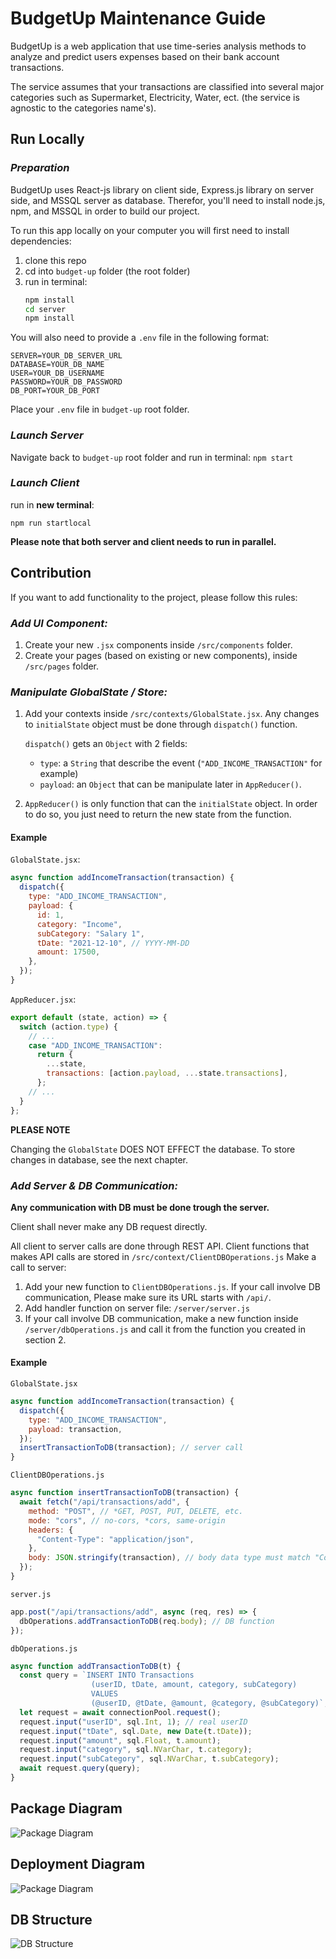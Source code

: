 # BudgetUp Maintenance Guide

BudgetUp is a web application that use time-series analysis methods to analyze and predict users expenses based on their bank account transactions.

The service assumes that your transactions are classified into several major categories such as Supermarket, Electricity, Water, ect. (the service is agnostic to the categories name's).

## Run Locally

### _Preparation_

BudgetUp uses React-js library on client side, Express.js library on server side, and MSSQL server as database.
Therefor, you'll need to install node.js, npm, and MSSQL in order to build our project.

To run this app locally on your computer you will first need to install dependencies:

1. clone this repo
2. cd into `budget-up` folder (the root folder)
3. run in terminal:
   ```cmd
   npm install
   cd server
   npm install
   ```

You will also need to provide a `.env` file in the following format:

```
SERVER=YOUR_DB_SERVER_URL
DATABASE=YOUR_DB_NAME
USER=YOUR_DB_USERNAME
PASSWORD=YOUR_DB_PASSWORD
DB_PORT=YOUR_DB_PORT
```

Place your `.env` file in `budget-up` root folder.

### _Launch Server_

Navigate back to `budget-up` root folder and run in terminal: `npm start`

### _Launch Client_

run in **new terminal**:

`npm run startlocal`

**Please note that both server and client needs to run in parallel.**

## Contribution

If you want to add functionality to the project, please follow this rules:

### _Add UI Component:_

1. Create your new `.jsx` components inside `/src/components` folder.
2. Create your pages (based on existing or new components), inside `/src/pages` folder.

### _Manipulate GlobalState / Store:_

1. Add your contexts inside `/src/contexts/GlobalState.jsx`. Any changes to `initialState` object must be done through `dispatch()` function.

   `dispatch()` gets an `Object` with 2 fields:

   - `type`: a `String` that describe the event (`"ADD_INCOME_TRANSACTION"` for example)
   - `payload`: an `Object` that can be manipulate later in `AppReducer()`.

2. `AppReducer()` is only function that can the `initialState` object. In order to do so, you just need to return the new state from the function.

#### Example

`GlobalState.jsx`:

```js
async function addIncomeTransaction(transaction) {
  dispatch({
    type: "ADD_INCOME_TRANSACTION",
    payload: {
      id: 1,
      category: "Income",
      subCategory: "Salary 1",
      tDate: "2021-12-10", // YYYY-MM-DD
      amount: 17500,
    },
  });
}
```

`AppReducer.jsx`:

```js
export default (state, action) => {
  switch (action.type) {
    // ...
    case "ADD_INCOME_TRANSACTION":
      return {
        ...state,
        transactions: [action.payload, ...state.transactions],
      };
    // ...
  }
};
```

**PLEASE NOTE**

Changing the `GlobalState` DOES NOT EFFECT the database. To store changes in database, see the next chapter.

### _Add Server & DB Communication:_

**Any communication with DB must be done trough the server.**

Client shall never make any DB request directly.

All client to server calls are done through REST API. Client functions that makes API calls are stored in `/src/context/ClientDBOperations.js`
Make a call to server:

1. Add your new function to `ClientDBOperations.js`. If your call involve DB communication, Please make sure its URL starts with `/api/`.
2. Add handler function on server file: `/server/server.js`
3. If your call involve DB communication, make a new function inside `/server/dbOperations.js` and call it from the function you created in section 2.

#### Example

`GlobalState.jsx`

```js
async function addIncomeTransaction(transaction) {
  dispatch({
    type: "ADD_INCOME_TRANSACTION",
    payload: transaction,
  });
  insertTransactionToDB(transaction); // server call
}
```

`ClientDBOperations.js`

```js
async function insertTransactionToDB(transaction) {
  await fetch("/api/transactions/add", {
    method: "POST", // *GET, POST, PUT, DELETE, etc.
    mode: "cors", // no-cors, *cors, same-origin
    headers: {
      "Content-Type": "application/json",
    },
    body: JSON.stringify(transaction), // body data type must match "Content-Type" header
  });
}
```

`server.js`

```js
app.post("/api/transactions/add", async (req, res) => {
  dbOperations.addTransactionToDB(req.body); // DB function
});
```

`dbOperations.js`

```js
async function addTransactionToDB(t) {
  const query = `INSERT INTO Transactions 
                  (userID, tDate, amount, category, subCategory)
                  VALUES 
                  (@userID, @tDate, @amount, @category, @subCategory)`;
  let request = await connectionPool.request();
  request.input("userID", sql.Int, 1); // real userID
  request.input("tDate", sql.Date, new Date(t.tDate));
  request.input("amount", sql.Float, t.amount);
  request.input("category", sql.NVarChar, t.category);
  request.input("subCategory", sql.NVarChar, t.subCategory);
  await request.query(query);
}
```

## Package Diagram

![Package Diagram](/images/BudgetUp_Package_Diagram.png)

## Deployment Diagram

![Package Diagram](/images/BudgetUp_Deployment_Diagram.png)

## DB Structure

![DB Structure](/images/DB_Structure.png)
